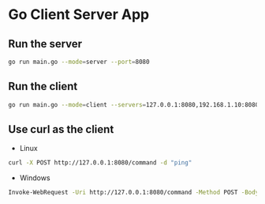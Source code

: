 # Go Client Server App

## Run the server

```bash
go run main.go --mode=server --port=8080
```

## Run the client

```bash
go run main.go --mode=client --servers=127.0.0.1:8080,192.168.1.10:8080 --command="ping"
```

## Use curl as the client

- Linux

```bash
curl -X POST http://127.0.0.1:8080/command -d "ping"
```

- Windows

```bash
Invoke-WebRequest -Uri http://127.0.0.1:8080/command -Method POST -Body "ping"
```
